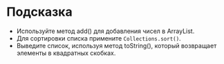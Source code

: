 # Подсказка

- Используйте метод add() для добавления чисел в ArrayList.
- Для сортировки списка примените `Collections.sort()`.
- Выведите список, используя метод toString(), который возвращает элементы в квадратных скобках.
